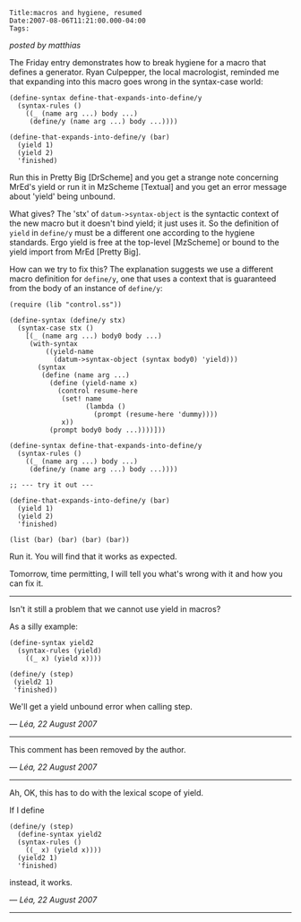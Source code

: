 
    Title:macros and hygiene, resumed
    Date:2007-08-06T11:21:00.000-04:00
    Tags:

*posted by matthias*

The Friday entry demonstrates how to break hygiene for a macro that defines a generator. Ryan Culpepper, the local macrologist, reminded me that expanding into this macro goes wrong in the syntax-case world: 

```racket
(define-syntax define-that-expands-into-define/y 
  (syntax-rules ()
    ((_ (name arg ...) body ...) 
     (define/y (name arg ...) body ...))))

(define-that-expands-into-define/y (bar)
  (yield 1)
  (yield 2)
  'finished)
```

Run this in Pretty Big [DrScheme] and you get a strange note concerning MrEd's yield or run it in MzScheme [Textual] and you get an error message about 'yield' being unbound. 

What gives? The 'stx' of `datum->syntax-object` is the syntactic context of the new macro but it doesn't bind yield; it just uses it. So the definition of `yield` in `define/y` must be a different one according to the hygiene standards. Ergo yield is free at the top-level [MzScheme] or bound to the yield import from MrEd [Pretty Big]. 

How can we try to fix this? The explanation suggests we use a different macro definition for `define/y`, one that uses a context that is guaranteed from the body of an instance of `define/y`: 

```racket
(require (lib "control.ss"))

(define-syntax (define/y stx)
  (syntax-case stx ()
    [(_ (name arg ...) body0 body ...)
     (with-syntax 
         ((yield-name 
           (datum->syntax-object (syntax body0) 'yield)))
       (syntax
        (define (name arg ...)
          (define (yield-name x)
            (control resume-here
             (set! name 
                   (lambda ()
                     (prompt (resume-here 'dummy))))
             x))
          (prompt body0 body ...))))]))

(define-syntax define-that-expands-into-define/y 
  (syntax-rules ()
    ((_ (name arg ...) body ...) 
     (define/y (name arg ...) body ...))))

;; --- try it out ---

(define-that-expands-into-define/y (bar)
  (yield 1)
  (yield 2)
  'finished)

(list (bar) (bar) (bar) (bar))
```

Run it. You will find that it works as expected. 

Tomorrow, time permitting, I will tell you what's wrong with it and how you can fix it.

<!-- more -->



* * *

Isn't it still a problem that we cannot use yield in macros?

As a silly example:

```racket
(define-syntax yield2
  (syntax-rules (yield)
    ((_ x) (yield x))))

(define/y (step)
 (yield2 1)
 'finished))
```

We'll get a yield unbound error when calling step.

— *Léa, 22 August 2007*

* * *

This comment has been removed by the author.

— *Léa, 22 August 2007*

* * *

Ah, OK, this has to do with the lexical scope of yield.

If I define

```racket
(define/y (step)
  (define-syntax yield2
  (syntax-rules ()
    ((_ x) (yield x))))
  (yield2 1)
  'finished)
```

instead, it works.

— *Léa, 22 August 2007*

* * *

